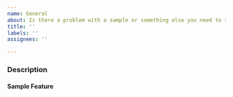 ```yaml
---
name: General
about: Is there a problem with a sample or something else you need to report?
title: ''
labels: ''
assignees: ''

---
```


### Description

<!-- What is the problem or issue you're having? -->

#### Sample Feature

<!-- What feature is the sample for? What is the name of the sample? -->
